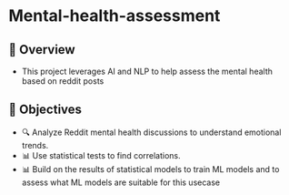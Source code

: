# Mental-health-assessment

## 🎯 Overview 
- This project leverages AI and NLP to help assess the mental health based on reddit posts

 ## 🎯 Objectives
 - 🔍 Analyze Reddit mental health discussions to understand emotional trends.
 - 📊 Use statistical tests to find correlations.
 - 📊 Build on the results of statistical models to train ML models and to assess what ML models are suitable for this usecase


 
